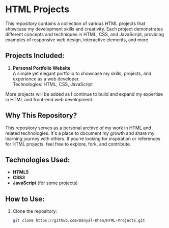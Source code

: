 # HTML Projects

This repository contains a collection of various HTML projects that showcase my development skills and creativity. Each project demonstrates different concepts and techniques in HTML, CSS, and JavaScript, providing examples of responsive web design, interactive elements, and more.

## Projects Included:

1. **Personal Portfolio Website**  
   A simple yet elegant portfolio to showcase my skills, projects, and experience as a web developer.  
   Technologies: HTML, CSS, JavaScript


More projects will be added as I continue to build and expand my expertise in HTML and front-end web development.

## Why This Repository?

This repository serves as a personal archive of my work in HTML and related technologies. It's a place to document my growth and share my learning journey with others. If you're looking for inspiration or references for HTML projects, feel free to explore, fork, and contribute.

## Technologies Used:

- **HTML5**
- **CSS3**
- **JavaScript** (for some projects)

## How to Use:

1. Clone the repository:
   ```bash
   git clone https://github.com/Danyal-Khan/HTML-Projects.git
